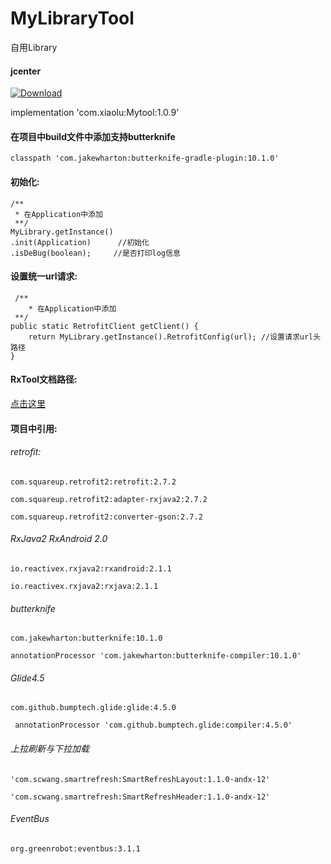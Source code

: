 # MyLibraryTool
自用Library
#### jcenter
[ ![Download](https://api.bintray.com/packages/xiaolu/maven/Mytool/images/download.svg?version=1.0.9) ](https://bintray.com/xiaolu/maven/Mytool/1.0.9/link)

implementation 'com.xiaolu:Mytool:1.0.9'
#### 在项目中build文件中添加支持butterknife

`classpath 'com.jakewharton:butterknife-gradle-plugin:10.1.0'`

#### 初始化:



    /**
     * 在Application中添加
     **/
    MyLibrary.getInstance()
    .init(Application)      //初始化
    .isDeBug(boolean);     //是否打印log信息


#### 设置统一url请求:

     /**
        * 在Application中添加
     **/
    public static RetrofitClient getClient() {
        return MyLibrary.getInstance().RetrofitConfig(url); //设置请求url头路径
    }
    
    
#### RxTool文档路径: 
[点击这里](https://tamsiree.com/TechnicalResearch/Android/RxTool/Wiki/RxTool-Wiki/#RxTool-Wiki)

#### 项目中引用:

###### retrofit:

`com.squareup.retrofit2:retrofit:2.7.2`

`com.squareup.retrofit2:adapter-rxjava2:2.7.2`

`com.squareup.retrofit2:converter-gson:2.7.2`

###### RxJava2 RxAndroid 2.0
`io.reactivex.rxjava2:rxandroid:2.1.1`

`io.reactivex.rxjava2:rxjava:2.1.1`
###### butterknife
`com.jakewharton:butterknife:10.1.0`

`annotationProcessor 'com.jakewharton:butterknife-compiler:10.1.0'`

###### Glide4.5
`com.github.bumptech.glide:glide:4.5.0`

` annotationProcessor 'com.github.bumptech.glide:compiler:4.5.0'`

###### 上拉刷新与下拉加载

`'com.scwang.smartrefresh:SmartRefreshLayout:1.1.0-andx-12'`

`'com.scwang.smartrefresh:SmartRefreshHeader:1.1.0-andx-12'`

###### EventBus

`org.greenrobot:eventbus:3.1.1`
 
